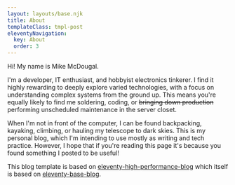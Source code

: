 ```yaml
---
layout: layouts/base.njk
title: About
templateClass: tmpl-post
eleventyNavigation:
  key: About
  order: 3
---
```


Hi! My name is Mike McDougal.

I'm a developer, IT enthusiast, and hobbyist electronics tinkerer. I find it highly rewarding to deeply explore  varied technologies, with a focus on understanding complex systems from the ground up. This means you're equally likely to find me soldering, coding, or ~~bringing down production~~ performing unscheduled maintenance in the server closet. 

When I'm not in front of the computer, I can be found backpacking, kayaking, climbing, or hauling my telescope to dark skies. This is my personal blog, which I'm intending to use mostly as writing and tech practice. However, I hope that if you're reading this page it's because you found something I posted to be useful!

This blog template is based on [eleventy-high-performance-blog](https://www.industrialempathy.com/posts/eleventy-high-performance-blog/) which itself is based on [eleventy-base-blog](https://github.com/11ty/eleventy-base-blog).
